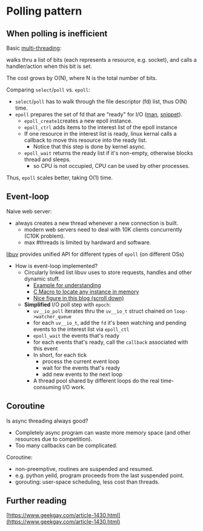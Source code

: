Polling pattern
===

When polling is inefficient
---
Basic [multi-threading](http://www.wangafu.net/~nickm/libevent-book/01_intro.html):

walks thru a list of bits (each represents a resource, e.g. socket), and calls a handler/action when this bit is set.

The cost grows by O(N), where N is the total number of bits.

Comparing `select`/`poll` vs. `epoll`:
* `select`/`poll` has to walk through the file descriptor (fd) list, thus O(N) time.
* `epoll` prepares the set of fd that are "ready" for I/O ([man](https://man7.org/linux/man-pages/man7/epoll.7.html), [snippet](https://zhuanlan.zhihu.com/p/93609693)).
  * `epoll_create1`creates a new epoll instance.
  * `epoll_ctrl` adds items to the interest list of the epoll instance
  * If one resource in the interest list is ready, linux kernal calls a callback to move this resource into the ready list.
    * Notice that this step is done by kernel async.
  * `epoll_wait` returns the ready list if it's non-empty, otherwise blocks thread and sleeps.
    * so CPU is not occupied, CPU can be used by other processes.
 
Thus, `epoll` scales better, taking O(1) time.

Event-loop
---
Naive web server:
* always creates a new thread whenever a new connection is built.
  * modern web servers need to deal with 10K clients concurrently (C10K problem).
  * max #threads is limited by hardward and software.

[libuv](http://docs.libuv.org/en/v1.x/design.html) provides unified API for different types of `epoll` (on different OSs)
* How is event-loop implemented?
  * Circularly linked list libuv uses to store requests, handles and other dynamic stuff. 
    * [Example for understanding](https://gist.github.com/bodokaiser/5657156)
    * [C Macro to locate any instance in memory](https://radek.io/2012/11/10/magical-container_of-macro/)
    * [Nice figure in this blog (scroll down)](https://blog.butonly.com/posts/node.js/libuv/1-libuv-overview/)
  * **Simplified** I/O poll step with `epoch`:
    * `uv__io_poll` iterates thru the `uv__io_t` struct chained on `loop->watcher_queue`
    * for each `uv__io_t`, add the `fd` it's been watching and pending events to the interest list via `epoll_ctl`
    * `epoll_wait` the events that's ready
    * for each events that's ready, call the `callback` associated with this event
    * In short, for each tick
      * process the current event loop
      * wait for the events that's ready
      * add new events to the next loop
    * A thread pool shared by different loops do the real time-consuming I/O work.
    
Coroutine
---

Is async threading always good?
* Completely async program can waste more memory space (and other resources due to competition).
* Too many callbacks can be complicated.

Coroutine:
* non-preemptive, routines are suspended and resumed.
* e.g. python yeild, program proceeds from the last suspended point.
* gorouting: user-space scheduling, less cost than threads.

Further reading
---
[https://www.geekgay.com/article-1430.html](https://www.geekgay.com/article-1430.html)



